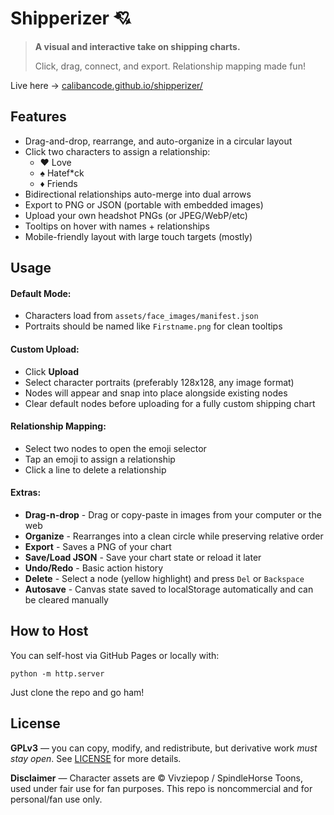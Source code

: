 # Shipperizer 💘

> **A visual and interactive take on shipping charts.**
>
> Click, drag, connect, and export. Relationship mapping made fun!

Live here → [calibancode.github.io/shipperizer/](https://calibancode.github.io/shipperizer/)

## Features

- Drag-and-drop, rearrange, and auto-organize in a circular layout
- Click two characters to assign a relationship:
  - ❤️ Love
  - ♠️ Hatef*ck
  - ♦️ Friends
- Bidirectional relationships auto-merge into dual arrows
- Export to PNG or JSON (portable with embedded images)
- Upload your own headshot PNGs (or JPEG/WebP/etc)
- Tooltips on hover with names + relationships
- Mobile-friendly layout with large touch targets (mostly)

## Usage

#### Default Mode:

- Characters load from `assets/face_images/manifest.json`
- Portraits should be named like `Firstname.png` for clean tooltips

#### Custom Upload:
- Click **Upload**
- Select character portraits (preferably 128x128, any image format)
- Nodes will appear and snap into place alongside existing nodes
- Clear default nodes before uploading for a fully custom shipping chart

#### Relationship Mapping:
- Select two nodes to open the emoji selector
- Tap an emoji to assign a relationship
- Click a line to delete a relationship

#### Extras:
- **Drag-n-drop** - Drag or copy-paste in images from your computer or the web
- **Organize** - Rearranges into a clean circle while preserving relative order
- **Export** - Saves a PNG of your chart
- **Save/Load JSON** - Save your chart state or reload it later
- **Undo/Redo** - Basic action history
- **Delete** - Select a node (yellow highlight) and press `Del` or `Backspace`
- **Autosave** - Canvas state saved to localStorage automatically and can be cleared manually

## How to Host
You can self-host via GitHub Pages or locally with:

```
python -m http.server
```

Just clone the repo and go ham!

## License
**GPLv3** — you can copy, modify, and redistribute, but derivative work _must stay open_. See [LICENSE](https://github.com/calibancode/shipperizer/blob/main/LICENSE) for more details.

**Disclaimer** — Character assets are © Vivziepop / SpindleHorse Toons, used under fair use for fan purposes. This repo is noncommercial and for personal/fan use only.
